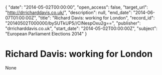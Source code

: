 {
  "date": "2014-05-02T00:00:00", 
  "open_access": false, 
  "target_url": "http://drricharddavis.co.uk/", 
  "description": null, 
  "end_date": "2014-06-07T01:00:00Z", 
  "title": "Richard Davis: working for London", 
  "record_id": "20140502T000000/bySUTkUP5//ClNespOxu2g==", 
  "publisher": "drricharddavis.co.uk", 
  "start_date": "2014-05-02T00:00:00Z", 
  "subject": "European Parliament Elections 2014"
}

# Richard Davis: working for London

None